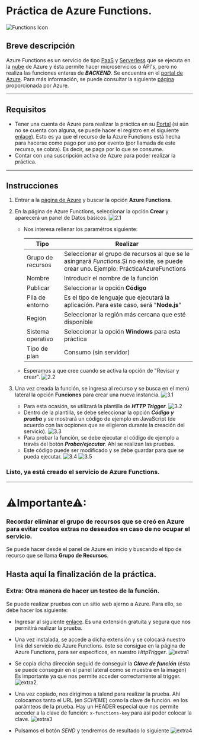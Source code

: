 # Práctica de Azure Functions.

![Functions Icon](https://github.com/JohnNadja/Practica-Azure-Functions/blob/main/images/azure-functions-icon.png)

## Breve descripción
Azure Functions es un servicio de tipo [PaaS](https://azure.microsoft.com/es-mx/overview/what-is-paas/) y [Serverless](https://azure.microsoft.com/en-us/solutions/serverless/#overview) que se ejecuta en la [nube](https://azure.microsoft.com/es-mx/overview/what-is-the-cloud/) de Azure y ésta  permite hacer microservicios o API's, pero no realiza las funciones enteras de ***BACKEND***. Se encuentra en el [portal de Azure](https://portal.azure.com/#home). Para más información, se puede consultar la siguiente [página](https://azure.microsoft.com/en-us/services/functions/#features) proporcionada por Azure.


-----------
## Requisitos
 - Tener una cuenta de Azure para realizar la práctica en su [Portal](https://portal.azure.com/#home) (si aún no se cuenta con alguna, se puede hacer el registro en el siguiente [enlace](https://azure.microsoft.com/es-mx/free/)). Esto es ya que el recurso de la Azure Functions está hecha para hacerse como pago por uso por evento (por llamada de este recurso, se cobra). Es decir, se paga por lo que se consume.
 - Contar con una suscripción activa de Azure para poder realizar la práctica. 

----------

## Instrucciones

1. Entrar a la [página de Azure](https://portal.azure.com/#home) y buscar  la opción **Azure Functions**.

2. En la página de Azure Functions, seleccionar la opción **Crear** y aparecerá un panel de Datos básicos.
![2.1](https://github.com/JohnNadja/Practica-Azure-Functions/blob/main/images/2.1.png)

    - Nos interesa rellenar los paramétros siguiente:

        |Tipo|Realizar|
        |---|---|
        |Grupo de recursos|Seleccionar el grupo de recursos al que se le asingnará *Functions*.Si no existe, se puede crear uno. Ejemplo: PrácticaAzureFunctions|
        |Nombre|Introducir el nombre de la función|
        |Publicar|Seleccionar la opción **Código**|
        |Pila de entorno|Es el tipo de lenguaje que ejecutará la aplicación. Para este caso, será "**Node.js**"|
        |Región|Seleccionar la región más cercana que esté disponible|
        |Sistema operativo|Seleccionar la opción **Windows** para esta práctica|
        |Tipo de plan|Consumo (sin servidor)|
    - Esperamos a que cree cuando se activa la opción de "Revisar y crear".
    ![2.2](https://github.com/JohnNadja/Practica-Azure-Functions/blob/main/images/2.2.png)

3. Una vez creada la función, se ingresa al recurso y se busca en el menú lateral la opción **Funciones** para crear una nueva instancia.
    ![3.1](https://github.com/JohnNadja/Practica-Azure-Functions/blob/main/images/3.1.png)
    - Para esta ocasión, se utilizará la plantilla de ***HTTP Trigger***.
    ![3.2](https://github.com/JohnNadja/Practica-Azure-Functions/blob/main/images/3.2.png)
    - Dentro de la plantilla, se debe seleccionar la opción ***Código y prueba*** y se mostrará un código de ejemplo en JavaScript (de acuerdo con las ocpiones que se eligieron durante la creación del servicio).
    ![3.3](https://github.com/JohnNadja/Practica-Azure-Functions/blob/main/images/3.3.png)
    - Para probar la función, se debe ejecutar el código de ejemplo a través del botón ***Probar/ejecutar***. Ahí se realizan las pruebas.
    - Este código puede ser modificado y se debe guardar para que se pueda ejecutar.
    ![3.4](https://github.com/JohnNadja/Practica-Azure-Functions/blob/main/images/3.4.png)
    ![3.5](https://github.com/JohnNadja/Practica-Azure-Functions/blob/main/images/3.5.png)


### Listo, ya está creado el servicio de Azure Functions.

----
# **⚠Importante⚠**: 
### Recordar eliminar el grupo de recursos que se creó en Azure para evitar costos extras no deseados en caso de no ocupar el servicio.
Se puede hacer desde el panel de Azure en inicio y buscando el tipo de recurso que se llama **Grupo de Recursos**.


## Hasta aquí la finalización de la práctica.

### Extra: Otra manera de hacer un testeo de la función.

Se puede realizar pruebas con un sitio web ajerno a Azure. Para ello, se debe 
hacer los siguiente:
- Ingresar al siguiente [enlace](https://chrome.google.com/webstore/detail/talend-api-tester-free-ed/aejoelaoggembcahagimdiliamlcdmfm). Es una extensión gratuita y segura que nos permitirá realizar la prueba.
- Una vez instalada, se accede a dicha extensión y se colocará nuestro link del servicio de Azure Functions. ëste se consigue en la página de Azure Functions, para ser específicos, en nuestro *HttpTrigger*.
![extra1](https://github.com/JohnNadja/Practica-Azure-Functions/blob/main/images/extra1.png)
- Se copia dicha dirección seguid de conseguir la ***Clave de función*** (ésta se puede conseguir en el panel lateral como se muestra en la imagen) Es importante ya que nos permite acceder correctamente al trigger.
![extra2](https://github.com/JohnNadja/Practica-Azure-Functions/blob/main/images/extra2.png)
- Una vez copiado, nos dirigimos a talend para realizar la prueba. Ahí colocamos tanto el URL (en *SCHEME*) como la clave de función. en los parámteos de la prueba.
Hay un HEADER especial que nos permite acceder a la clave de función: `x-functions-key` para así poder colocar la clave.
![extra3](https://github.com/JohnNadja/Practica-Azure-Functions/blob/main/images/extra3.png)

- Pulsamos el botón *SEND* y tendremos de resultado lo siguiente
![extra4](https://github.com/JohnNadja/Practica-Azure-Functions/blob/main/images/extra4.png)